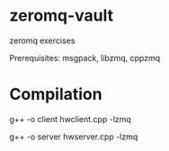 # zeromq-vault
zeromq exercises

Prerequisites: msgpack, libzmq, cppzmq 

# Compilation
g++ -o client hwclient.cpp -lzmq

g++ -o server hwserver.cpp -lzmq
